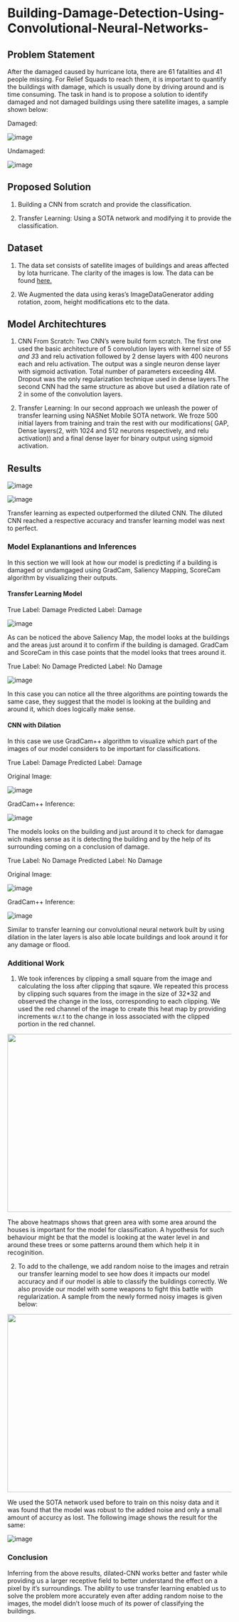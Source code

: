 # Building-Damage-Detection-Using-Convolutional-Neural-Networks-

## Problem Statement 
After the damaged caused by hurricane lota, there are 61 fatalities and 41 people missing. For Relief Squads to reach them, it is important to quantify the buildings with damage, which is usually done by driving around and is time consuming. The task in hand is to propose a solution to identify damaged and not damaged buildings using there satellite images, a sample shown below:

Damaged: 

![image](https://user-images.githubusercontent.com/62461730/163123873-045d3aca-3e58-4973-b362-d122cfb7ab50.png)

Undamaged: 

![image](https://user-images.githubusercontent.com/62461730/163123664-904e5855-55ce-4103-8423-da896f5e63ae.png)

## Proposed Solution

1) Building a CNN from scratch and provide the classification.

2) Transfer Learning: Using a SOTA network and modifying it to provide the classification.

## Dataset 
1) The data set consists of satellite images of buildings and areas affected by lota hurricane. The clarity of the images is low. The data can be found <a href='https://www.kaggle.com/datasets/kmader/satellite-images-of-hurricane-damage' target='_blank'>here.</a>

2) We Augmented the data using keras’s ImageDataGenerator adding rotation, zoom, height modifications etc to the data.

## Model Architechtures 
1) CNN From Scratch: Two CNN’s were build form scratch. The first one used the basic architecture of  5 convolution layers with kernel size of 5*5 and 3*3 and relu activation followed by 2 dense layers with 400 neurons each and relu activation. The output was a single neuron dense layer with sigmoid activation. Total number of parameters exceeding 4M. Dropout was the only regularization technique used in dense layers.The second CNN had the same structure as above but used a dilation rate of 2 in some of the convolution layers.

2) Transfer Learning: In our second approach we unleash the power of transfer learning using NASNet Mobile SOTA network. We froze 500 initial layers from training and train the rest with our modifications( GAP, Dense layers(2, with 1024 and 512 neurons respectively, and relu activation)) and a final  dense layer for binary output using sigmoid activation.

## Results

![image](https://user-images.githubusercontent.com/62461730/163125856-704d68b1-f208-4d63-9390-18580a41588d.png)

![image](https://user-images.githubusercontent.com/62461730/163125987-621e48f4-61ed-4dba-a3bf-4c86a737d878.png)

Transfer learning as expected outperformed the diluted CNN. The diluted CNN reached a respective accuracy and transfer learning model was next to perfect.

### Model Explanantions and Inferences
In this section we will look at how our model is predicting if a building is damaged or undamgaged using GradCam, Saliency Mapping, ScoreCam algorithm by visualizing their outputs.

#### Transfer Learning Model 

True Label: Damage
Predicted Label: Damage

![image](https://user-images.githubusercontent.com/62461730/163127907-2894f5e5-14b3-4bd7-8c52-cd199c077d39.png)

As can be noticed the above Saliency Map, the model looks at the buildings and the areas just around it to confirm if the building is damaged. GradCam and ScoreCam in this case points that the model looks that trees around it. 

True Label: No Damage 
Predicted Label: No Damage

![image](https://user-images.githubusercontent.com/62461730/163129086-35f1ddc6-ad1e-4c91-9c29-83ed68570e6f.png)

In this case you can notice all the three algorithms are pointing towards the same case, they suggest that the model is looking at the building and around it, which does logically make sense.

#### CNN with Dilation
In this case we use GradCam++ algorithm to visualize which part of the images of our model considers to be important for classifications.

True Label: Damage 
Predicted Label: Damage

Original Image:

![image](https://user-images.githubusercontent.com/62461730/163129650-6a35d189-3546-4844-bb85-8df016a35a52.png)

GradCam++ Inference:

![image](https://user-images.githubusercontent.com/62461730/163129787-6b67bf3e-2f0a-42f9-90ac-a642736b24fa.png)

The models looks on the building and just around it to check for damagae wich makes sense as it is detecting the building and by the help of its surrounding coming on a conclusion of damage.

True Label: No Damage
Predicted Label: No Damage

Original Image:

![image](https://user-images.githubusercontent.com/62461730/163130913-edb62c2a-3608-49db-a39c-fe0c03ad1622.png)

GradCam++ Inference:

![image](https://user-images.githubusercontent.com/62461730/163131110-8f60f8e1-dd18-40d3-aa50-1b4c04a1b5aa.png)

Similar to transfer learning our convolutional neural network built by using dilation in the later layers is also able locate buildings and look around it for any damage or flood.


### Additional Work

1) We took inferences by clipping a small square from the image and calculating the loss after clipping that sqaure. We repeated this process by clipping such squares from the image in the size of 32*32 and observed the change in the loss, corresponding to each clipping. We used the red channel of the image to create this heat map by providing increments w.r.t to the change in loss associated with the clipped portion in the red channel.

<p align="center">
  <img 
    width="600"
    height="400"
    src="https://user-images.githubusercontent.com/62461730/163132266-83ca2c52-49f6-4b3b-94bc-9fd0583f597b.png"
  >
</p>

The above heatmaps shows that green area with some area around the houses is important for the model for classification. A hypothesis for such behaviour might be that the model is looking at the water level in and around these trees or some patterns around them which help it in recoginition.

2) To add to the challenge, we add  random noise to the images and retrain our transfer learning model to see how does it impacts our model accuracy and if our model is able to classify the buildings correctly. We also provide our model with some weapons to fight this battle with regularization. A sample from the newly formed noisy images is given below:

<p align="center">
  <img 
    width="600"
    height="400"
    src="https://user-images.githubusercontent.com/62461730/163132827-cd88475f-b446-4a8c-a9b8-9673cb1efd71.png"
  >
</p>



We used the SOTA network used before to train on this noisy data and it was found that the model was robust to the added noise and only a small amount of accurcy as lost. The following image shows the result for the same:


![image]("https://user-images.githubusercontent.com/62461730/163133205-fe8ca22b-3811-4ed5-ac0c-89c5acc94e10.png")


### Conclusion

Inferring from the above results, dilated-CNN works better and faster while providing us a larger receptive field to better understand the effect on a pixel by it’s surroundings. The ability to use transfer learning enabled us to solve the problem more accurately even after adding random noise to the images, the model didn’t loose much of its power of classifying the buildings. 
